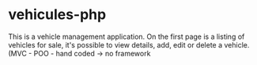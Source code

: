 # vehicules-php
This is a vehicle management application. 
On the first page is a listing of vehicles for sale, it's possible to view details, add, edit or delete a vehicle.
(MVC - POO - hand coded -> no framework
